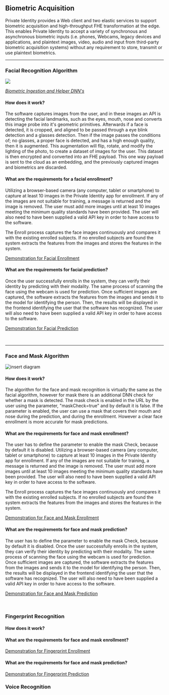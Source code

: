 ## Biometric Acquisition

Private Identity provides a Web client and two elastic services to support biometric acquisition and high-throughput FHE transformation at the edge. This enables Private Identity to accept a variety of synchronous and asynchronous biometric inputs (i.e. phones, Webcams, legacy devices and applications, and plaintext images, video, audio and input from third-party biometric acquisition systems) without any requirement to store, transmit or use plaintext biometrics.

***

### Facial Recognition Algorithm

![](https://github.com/openinfer/PrivateIdentity/blob/master/images/White%20Paper%20(8).png)

[_Biometric Ingestion and Helper DNN's_](https://github.com/openinfer/PrivateIdentity/wiki/Biometric-Ingestion-and-Helper-DNNs)

#### How does it work?



The software captures images from the user, and in these images an API is detecting the facial landmarks, such as the eyes, mouth, nose and converts this image probe into it's geometric primitives. Afterwards if a face is detected, it is cropped, and aligned to be passed through a eye blink detection and a glasses detection. Then if the image passes the conditions of; no glasses, a proper face is detected, and has a high enough quality, then it is augmented. This augmentation will flip, rotate, and modify the lighting of the photo, to create a dataset of images for the user. This dataset is then encrypted and converted into an FHE payload. This one way payload is sent to the cloud as an embedding, and the previously captured images and biometrics are discarded. 

#### What are the requirements for a facial enrollment?

Utilizing a browser-based camera (any computer, tablet or smartphone) to capture at least 10 images in the Private Identity app for enrollment. If any of the images are not suitable for training, a message is returned and the image is removed. The user must add more images until at least 10 images meeting the minimum quality standards have been provided. The user will also need to have been supplied a valid API key in order to have access to the software.

The Enroll process captures the face images continuously and compares it with the existing enrolled subjects. If no enrolled subjects are found the system extracts the features from the images and stores the features in the system.

[Demonstration for Facial Enrollment](https://youtu.be/_MxgytMoMus)

#### What are the requirements for facial prediction?

Once the user successfully enrolls in the system, they can verify their identity by predicting with their modality. The same process of scanning the face using the webcam is used for prediction. Once sufficient images are captured, the software extracts the features from the images and sends it to the model for identifying the person. Then, the results will be displayed in the frontend identifying the user that the software has recognized. The user will also need to have been supplied a valid API key in order to have access to the software.

[Demonstration for Facial Prediction](https://youtu.be/lfaCKwHxgUM)

</br>

***

### Face and Mask Algorithm 

![insert diagram](Face_Mask_Diagram)

#### How does it work?

The algorithm for the face and mask recognition is virtually the same as the facial algorithm, however for mask there is an additional DNN check for whether a mask is detected. The mask check is enabled in the URL by the user using the parameter, "maskCheck=true" and by default it is false. If the parameter is enabled, the user can use a mask that covers their mouth and nose during the prediction, and during the enrollment. However a clear face enrollment is more accurate for mask predictions. 

#### What are the requirements for face and mask enrollment?

The user has to define the parameter to enable the mask Check, because by default it is disabled. Utilizing a browser-based camera (any computer, tablet or smartphone) to capture at least 10 images in the Private Identity app for enrollment. If any of the images are not suitable for training, a message is returned and the image is removed. The user must add more images until at least 10 images meeting the minimum quality standards have been provided. The user will also need to have been supplied a valid API key in order to have access to the software.

The Enroll process captures the face images continuously and compares it with the existing enrolled subjects. If no enrolled subjects are found the system extracts the features from the images and stores the features in the system.

[Demonstration for Face and Mask Enrollment](youtube.com)

#### What are the requirements for face and mask prediction?

The user has to define the parameter to enable the mask Check, because by default it is disabled. Once the user successfully enrolls in the system, they can verify their identity by predicting with their modality. The same process of scanning the face using the webcam is used for prediction. Once sufficient images are captured, the software extracts the features from the images and sends it to the model for identifying the person. Then, the results will be displayed in the frontend identifying the user that the software has recognized. The user will also need to have been supplied a valid API key in order to have access to the software.

[Demonstration for Face and Mask Prediction](youtube.com)

</br>

### Fingerprint Recognition

#### How does it work?

#### What are the requirements for face and mask enrollment?

[Demonstration for Fingerprint Enrollment](youtube.com)

#### What are the requirements for face and mask prediction?


[Demonstration for Fingerprint Prediction](youtube.com)
</br>

### Voice Recognition
</br>
